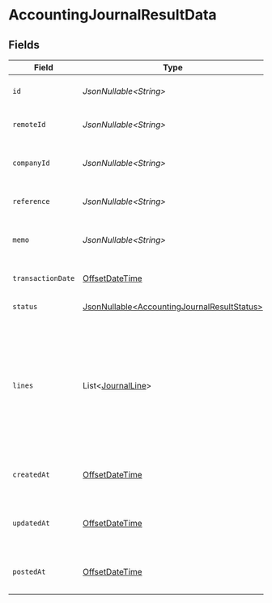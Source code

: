 # AccountingJournalResultData


## Fields

| Field                                                                                                                              | Type                                                                                                                               | Required                                                                                                                           | Description                                                                                                                        | Example                                                                                                                            |
| ---------------------------------------------------------------------------------------------------------------------------------- | ---------------------------------------------------------------------------------------------------------------------------------- | ---------------------------------------------------------------------------------------------------------------------------------- | ---------------------------------------------------------------------------------------------------------------------------------- | ---------------------------------------------------------------------------------------------------------------------------------- |
| `id`                                                                                                                               | *JsonNullable\<String>*                                                                                                            | :heavy_minus_sign:                                                                                                                 | Unique identifier                                                                                                                  | 8187e5da-dc77-475e-9949-af0f1fa4e4e3                                                                                               |
| `remoteId`                                                                                                                         | *JsonNullable\<String>*                                                                                                            | :heavy_minus_sign:                                                                                                                 | Provider's unique identifier                                                                                                       | 8187e5da-dc77-475e-9949-af0f1fa4e4e3                                                                                               |
| `companyId`                                                                                                                        | *JsonNullable\<String>*                                                                                                            | :heavy_minus_sign:                                                                                                                 | ID of the company this journal belongs to                                                                                          | comp_123456789                                                                                                                     |
| `reference`                                                                                                                        | *JsonNullable\<String>*                                                                                                            | :heavy_minus_sign:                                                                                                                 | Reference number for the journal                                                                                                   | JRN-2024-001                                                                                                                       |
| `memo`                                                                                                                             | *JsonNullable\<String>*                                                                                                            | :heavy_minus_sign:                                                                                                                 | Memo or description for the journal                                                                                                | Monthly closing entries                                                                                                            |
| `transactionDate`                                                                                                                  | [OffsetDateTime](https://docs.oracle.com/javase/8/docs/api/java/time/OffsetDateTime.html)                                          | :heavy_minus_sign:                                                                                                                 | Date of the journal transaction                                                                                                    | 2024-03-20T10:00:00Z                                                                                                               |
| `status`                                                                                                                           | [JsonNullable\<AccountingJournalResultStatus>](../../models/components/AccountingJournalResultStatus.md)                           | :heavy_minus_sign:                                                                                                                 | Status of the journal                                                                                                              |                                                                                                                                    |
| `lines`                                                                                                                            | List\<[JournalLine](../../models/components/JournalLine.md)>                                                                       | :heavy_minus_sign:                                                                                                                 | List of journal lines                                                                                                              | [<br/>{<br/>"id": "line_1",<br/>"account_id": "acc_123",<br/>"description": "Payment for office supplies",<br/>"amount": 10010,<br/>"tax_amount": 2002<br/>}<br/>] |
| `createdAt`                                                                                                                        | [OffsetDateTime](https://docs.oracle.com/javase/8/docs/api/java/time/OffsetDateTime.html)                                          | :heavy_minus_sign:                                                                                                                 | Timestamp when the journal was created                                                                                             | 2024-03-20T10:00:00Z                                                                                                               |
| `updatedAt`                                                                                                                        | [OffsetDateTime](https://docs.oracle.com/javase/8/docs/api/java/time/OffsetDateTime.html)                                          | :heavy_minus_sign:                                                                                                                 | Timestamp when the journal was last updated                                                                                        | 2024-03-20T10:00:00Z                                                                                                               |
| `postedAt`                                                                                                                         | [OffsetDateTime](https://docs.oracle.com/javase/8/docs/api/java/time/OffsetDateTime.html)                                          | :heavy_minus_sign:                                                                                                                 | Timestamp when the journal was posted                                                                                              | 2024-03-20T10:00:00Z                                                                                                               |